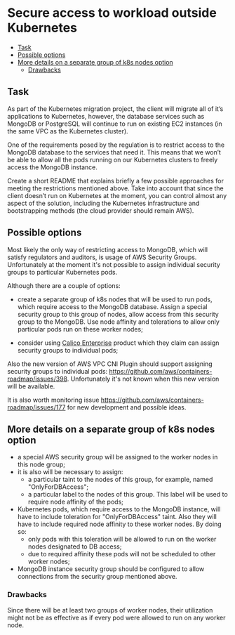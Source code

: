 # Secure access to workload outside Kubernetes

- [Task](#task)
- [Possible options](#possible-options)
- [More details on a separate group of k8s nodes option](#more-details-on-a-separate-group-of-k8s-nodes-option)
	- [Drawbacks](#drawbacks)

## Task

As part of the Kubernetes migration project, the client will migrate all of it’s
applications to Kubernetes, however, the database services such as MongoDB or
PostgreSQL will continue to run on existing EC2 instances (in the same VPC as the Kubernetes cluster).

One of the requirements posed by the regulation is to restrict access to the MongoDB
database to the services that need it. This means that we won’t be able to allow all
the pods running on our Kubernetes clusters to freely access the MongoDB instance.

Create a short README that explains briefly a few possible approaches for meeting
the restrictions mentioned above. Take into account that since the client doesn’t
run on Kubernetes at the moment, you can control almost any aspect of the solution,
including the Kubernetes infrastructure and bootstrapping methods (the cloud provider
should remain AWS).

## Possible options

Most likely the only way of restricting access to MongoDB, which will satisfy regulators
and auditors, is usage of AWS Security Groups.  Unfortunately at the moment it's not possible
to assign individual security groups to particular Kubernetes pods.

Although there are a couple of options:

- create a separate group of k8s nodes that will be used to run pods, which require access
  to the MongoDB database.  Assign a special security group to this group of nodes, allow
  access from this security group to the MongoDB.  Use node affinity and tolerations
  to allow only particular pods run on these worker nodes;

- consider using [Calico Enterprise](https://www.tigera.io/tigera-products/calico-enterprise/)
  product which they claim can assign security groups to individual pods;

Also the new version of AWS VPC CNI Plugin should support assigning security groups to
individual pods: https://github.com/aws/containers-roadmap/issues/398.  Unfortunately
it's not known when this new version will be available.

It is also worth monitoring issue https://github.com/aws/containers-roadmap/issues/177 for
new development and possible ideas.

## More details on a separate group of k8s nodes option

- a special AWS security group will be assigned to the worker nodes in this node group;
- it is also will be necessary to assign:
    - a particular taint to the nodes of this group, for example, named "OnlyForDBAccess";
    - a particular label to the nodes of this group.  This label will be used to require
      node affinity of the pods;
- Kubernetes pods, which require access to the MongoDB instance, will have to include
  toleration for "OnlyForDBAccess" taint.  Also they will have to include required node
  affinity to these worker nodes.  By doing so:
    - only pods with this toleration will be allowed to run on the worker nodes designated
      to DB access;
    - due to required affinity these pods will not be scheduled to other worker nodes;
- MongoDB instance security group should be configured to allow connections from the security
  group mentioned above.

### Drawbacks

Since there will be at least two groups of worker nodes, their utilization might not be
as effective as if every pod were allowed to run on any worker node.
